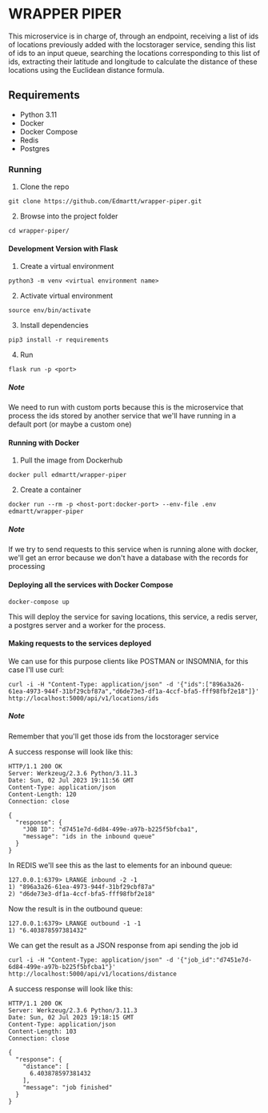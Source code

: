 # WRAPPER PIPER

This microservice is in charge of, through an endpoint, receiving a list of ids of locations previously added with the locstorager service, sending this list of ids to an input queue, searching the locations corresponding to this list of ids, extracting their latitude and longitude to calculate the distance of these locations using the Euclidean distance formula.


## Requirements

- Python 3.11
- Docker
- Docker Compose
- Redis
- Postgres



### Running

1. Clone the repo

```
git clone https://github.com/Edmartt/wrapper-piper.git
```

2. Browse into the project folder

```
cd wrapper-piper/
```


#### Development Version with Flask

1. Create a virtual environment

```
python3 -m venv <virtual environment name>
```

2. Activate virtual environment

```
source env/bin/activate
```

3. Install dependencies

```
pip3 install -r requirements
```

4. Run

```
flask run -p <port>
```

##### Note

We need to run with custom ports because this is the microservice that process the ids stored
by another service that we'll have running in a default port (or maybe a custom one)

#### Running with Docker

1. Pull the image from Dockerhub

```
docker pull edmartt/wrapper-piper
```

2. Create a container

```
docker run --rm -p <host-port:docker-port> --env-file .env edmartt/wrapper-piper
```

##### Note

If we try to send requests to this service when is running alone with docker, we'll get an error because we don't have a database with the records for processing



#### Deploying all the services with Docker Compose

```
docker-compose up
```

This will deploy the service for saving locations, this service, a redis server, a postgres server and a worker for the process.


#### Making requests to the services deployed

We can use for this purpose clients like POSTMAN or INSOMNIA, for this case I'll use curl:

```
curl -i -H "Content-Type: application/json" -d '{"ids":["896a3a26-61ea-4973-944f-31bf29cbf87a","d6de73e3-df1a-4ccf-bfa5-fff98fbf2e18"]}' http://localhost:5000/api/v1/locations/ids
```

##### Note

Remember that you'll get those ids from the locstorager service

A success response will look like this:

```
HTTP/1.1 200 OK
Server: Werkzeug/2.3.6 Python/3.11.3
Date: Sun, 02 Jul 2023 19:11:56 GMT
Content-Type: application/json
Content-Length: 120
Connection: close

{
  "response": {
    "JOB ID": "d7451e7d-6d84-499e-a97b-b225f5bfcba1",
    "message": "ids in the inbound queue"
  }
}
```

In REDIS we'll see this as the last to elements for an inbound queue:

```
127.0.0.1:6379> LRANGE inbound -2 -1
1) "896a3a26-61ea-4973-944f-31bf29cbf87a"
2) "d6de73e3-df1a-4ccf-bfa5-fff98fbf2e18"
```

Now the result is in the outbound queue:

```
127.0.0.1:6379> LRANGE outbound -1 -1
1) "6.403878597381432"
```

We can get the result as a JSON response from api sending the job id

```
curl -i -H "Content-Type: application/json" -d '{"job_id":"d7451e7d-6d84-499e-a97b-b225f5bfcba1"}' http://localhost:5000/api/v1/locations/distance
```

A success response will look like this:

```
HTTP/1.1 200 OK
Server: Werkzeug/2.3.6 Python/3.11.3
Date: Sun, 02 Jul 2023 19:18:15 GMT
Content-Type: application/json
Content-Length: 103
Connection: close

{
  "response": {
    "distance": [
      6.403878597381432
    ],
    "message": "job finished"
  }
}
```
